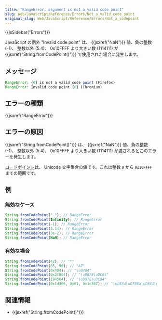 ```yaml
---
title: "RangeError: argument is not a valid code point"
slug: Web/JavaScript/Reference/Errors/Not_a_valid_code_point
original_slug: Web/JavaScript/Reference/Errors/Not_a_codepoint
---
```


{{jsSidebar("Errors")}}

JavaScript の例外 "Invalid code point" は、 {{jsxref("NaN")}} 値、負の整数 (-1)、 整数以外 (5.4)、 0x10FFFF より大きい数 (1114111) が {{jsxref("String.fromCodePoint()")}} で使用された場合に発生します。

## メッセージ

```js
RangeError: {0} is not a valid code point (Firefox)
RangeError: Invalid code point {0} (Chromium)
```

## エラーの種類

{{jsxref("RangeError")}}

## エラーの原因

{{jsxref("String.fromCodePoint()")}} は、 {{jsxref("NaN")}} 値、負の整数 (-1)、 整数以外 (5.4)、 0x10FFFF より大きい数 (1114111) が渡されるとこのエラーを発生します。

[コードポイント](https://ja.wikipedia.org/wiki/%E7%AC%A6%E5%8F%B7%E7%82%B9)は、 Unicode 文字集合の値です。これは整数 `0` から `0x10FFFF` までの範囲です。

## 例

### 無効なケース

```js example-bad
String.fromCodePoint("_"); // RangeError
String.fromCodePoint(Infinity); // RangeError
String.fromCodePoint(-1); // RangeError
String.fromCodePoint(3.14); // RangeError
String.fromCodePoint(3e-2); // RangeError
String.fromCodePoint(NaN); // RangeError
```

### 有効な場合

```js example-good
String.fromCodePoint(42); // "*"
String.fromCodePoint(65, 90); // "AZ"
String.fromCodePoint(0x404); // "\u0404"
String.fromCodePoint(0x2f804); // "\uD87E\uDC04"
String.fromCodePoint(194564); // "\uD87E\uDC04"
String.fromCodePoint(0x1d306, 0x61, 0x1d307); // "\uD834\uDF06a\uD834\uDF07"
```

## 関連情報

- {{jsxref("String.fromCodePoint()")}}
